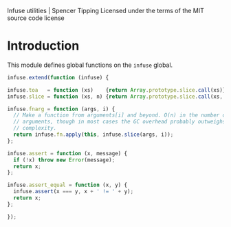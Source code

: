 Infuse utilities | Spencer Tipping
Licensed under the terms of the MIT source code license

# Introduction

This module defines global functions on the `infuse` global.

```js
infuse.extend(function (infuse) {
```

```js
infuse.toa   = function (xs)    {return Array.prototype.slice.call(xs)};
infuse.slice = function (xs, n) {return Array.prototype.slice.call(xs, n)};
```

```js
infuse.fnarg = function (args, i) {
  // Make a function from arguments[i] and beyond. O(n) in the number of
  // arguments, though in most cases the GC overhead probably outweighs the
  // complexity.
  return infuse.fn.apply(this, infuse.slice(args, i));
};
```

```js
infuse.assert = function (x, message) {
  if (!x) throw new Error(message);
  return x;
};
```

```js
infuse.assert_equal = function (x, y) {
  infuse.assert(x === y, x + ' != ' + y);
  return x;
};
```

```js
});

```
